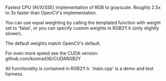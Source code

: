 Fastest CPU (AVX/SSE) implementation of RGB to grayscale.
Roughly 2.5x to 3x faster than OpenCV's implementation.

You can use equal weighting by calling the templated
function with weight set to 'false', or you
can specify custom weights in RGB2Y.h (only slightly slower).

The default weights match OpenCV's default.

For even more speed see the CUDA version:
github.com/komrad36/CUDARGB2Y

All functionality is contained in RGB2Y.h.
'main.cpp' is a demo and test harness.
